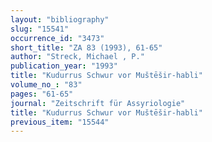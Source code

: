 ```yaml
---
layout: "bibliography"
slug: "15541"
occurrence_id: "3473"
short_title: "ZA 83 (1993), 61-65"
author: "Streck, Michael , P."
publication_year: "1993"
title: "Kudurrus Schwur vor Muštēšir-habli"
volume_no_: "83"
pages: "61-65"
journal: "Zeitschrift für Assyriologie"
title: "Kudurrus Schwur vor Muštēšir-habli"
previous_item: "15544"
---
```

